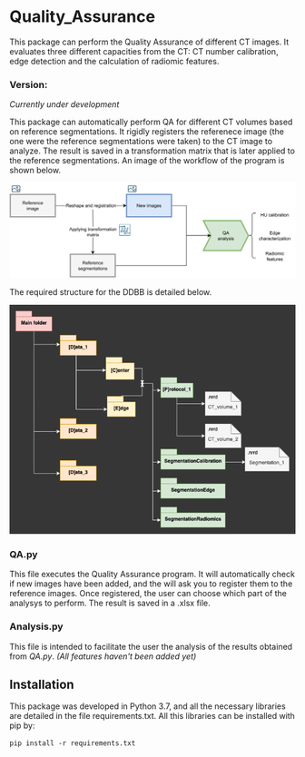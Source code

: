 # Quality_Assurance

This package can perform the Quality Assurance of different CT images. It evaluates three different capacities from the CT: CT number calibration, edge detection and the calculation of radiomic features.

### Version:
_Currently under development_

This package can automatically perform QA for different CT volumes based on reference segmentations. It rigidly registers the referenece image (the one were the reference segmentations were taken) to the CT image to analyze. The result is saved in a transformation matrix that is later applied to the reference segmentations. An image of the workflow of the program is shown below.

![Software workflow](images/workflow.png)

The required structure for the DDBB is detailed below.

![DDBB structure](images/ddbb_diagram.png)

### QA.py

This file executes the Quality Assurance program. It will automatically check if new images have been added, and the will ask you to register them to the reference images. Once registered, the user can choose which part of the analysys to perform. The result is saved in a .xlsx file.

### Analysis.py

This file is intended to facilitate the user the analysis of the results obtained from _QA.py_. _(All features haven't been added yet)_

## Installation

This package was developed in Python 3.7, and all the necessary libraries are detailed in the file requirements.txt. All this libraries can be installed with pip by:

```
pip install -r requirements.txt
``` 
